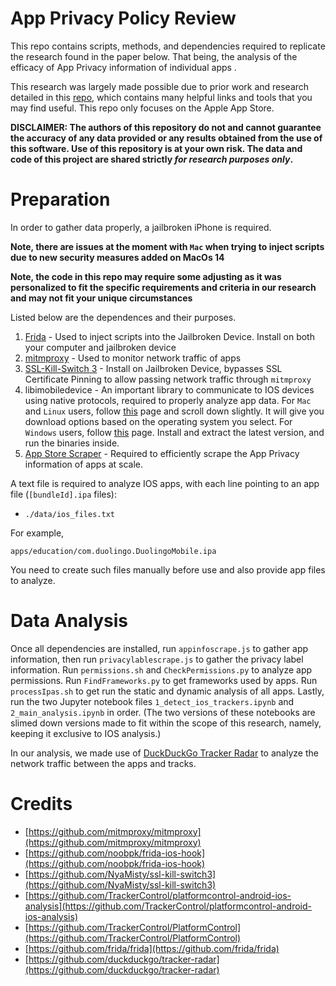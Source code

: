 # App Privacy Policy Review

This repo contains scripts, methods, and dependencies required to replicate the research found in the paper below. That being, the analysis of the efficacy of App Privacy information of individual apps .

This research was largely made possible due to prior work and research detailed in this [repo](https://github.com/TrackerControl/PlatformControl), which contains many helpful links and tools that you may find useful. This repo only focuses on the Apple App Store. 

**DISCLAIMER: The authors of this repository do not and cannot guarantee the accuracy of any data provided or any results obtained from the use of this software. Use of this repository is at your own risk. The data and code of this project are shared strictly  _for research purposes only_.**


# Preparation

In order to gather data properly, a jailbroken iPhone is required.

**Note, there are issues at the moment with `Mac` when trying to inject scripts due to new security measures added on MacOs 14**

**Note, the code in this repo may require some adjusting as it was personalized to fit the specific requirements and criteria in our research and may not fit your unique circumstances**

Listed below are the dependences and their purposes.

1. [Frida](https://github.com/frida/frida) - Used to inject scripts into the Jailbroken Device. Install on both your computer and jailbroken device
2. [mitmproxy](https://github.com/mitmproxy/mitmproxy) - Used to monitor network traffic of apps
3. [SSL-Kill-Switch 3](https://github.com/NyaMisty/ssl-kill-switch3) - Install on Jailbroken Device, bypasses SSL Certificate Pinning to allow passing network traffic through `mitmproxy`
4. libimobiledevice - An important library to communicate to IOS devices using native protocols, required to properly analyze app data. For `Mac` and `Linux` users, follow [this](https://libimobiledevice.org/#downloads) page and scroll down slightly. It will give you download options based on the operating system you select. For `Windows` users, follow [this](https://github.com/L1ghtmann/libimobiledevice/releases/) page. Install and extract the latest version, and run the binaries inside.
5. [App Store Scraper](https://github.com/facundoolano/app-store-scraper) - Required to efficiently scrape the App Privacy information of apps at scale.


A text file is required to analyze IOS apps, with each line pointing to an app file (`[bundleId].ipa`  files):

-   `./data/ios_files.txt`

For example,

```
apps/education/com.duolingo.DuolingoMobile.ipa
```

You need to create such files manually before use and also provide app files to analyze.

# Data Analysis

Once all dependencies are installed, run `appinfoscrape.js` to gather app information, then run `privacylablescrape.js` to gather the privacy label information. Run `permissions.sh` and `CheckPermissions.py` to analyze app permissions. Run `FindFrameworks.py` to get frameworks used by apps. Run `processIpas.sh` to get run the static and dynamic analysis of all apps. Lastly, run the two Jupyter notebook files `1_detect_ios_trackers.ipynb` and `2_main_analysis.ipynb` in order. (The two versions of these notebooks are slimed down versions made to fit within the scope of this research, namely, keeping it exclusive to IOS analysis.)

In our analysis, we made use of [DuckDuckGo Tracker Radar](https://github.com/duckduckgo/tracker-radar?tab=readme-ov-file#duckduckgo-tracker-radar) to analyze the network traffic between the apps and tracks.

# Credits

-   [https://github.com/mitmproxy/mitmproxy](https://github.com/mitmproxy/mitmproxy)
-   [https://github.com/noobpk/frida-ios-hook](https://github.com/noobpk/frida-ios-hook)
-   [https://github.com/NyaMisty/ssl-kill-switch3](https://github.com/NyaMisty/ssl-kill-switch3) 
- [https://github.com/TrackerControl/platformcontrol-android-ios-analysis](https://github.com/TrackerControl/platformcontrol-android-ios-analysis)
- [https://github.com/TrackerControl/PlatformControl](https://github.com/TrackerControl/PlatformControl)
- [https://github.com/frida/frida](https://github.com/frida/frida)
- [https://github.com/duckduckgo/tracker-radar](https://github.com/duckduckgo/tracker-radar)

